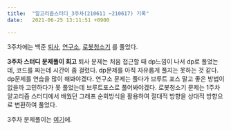```yaml
---
title:  "알고리즘스터디_3주차(210611 ~210617) 기록"
date:   2021-06-25 13:11:51 +0900

---
```


3주차에는 백준 [퇴사](https://www.acmicpc.net/problem/14501), [연구소](https://www.acmicpc.net/problem/14502), [로봇청소기](https://www.acmicpc.net/problem/14503) 를 풀었다.

**3주차 스터디 문제풀이 회고**
퇴사 문제는 처음 접근할 때 dp느낌이 나서 dp로 풀었는데, 코드를 짜는데 시간이 좀 걸렸다. dp문제를 아직 자유롭게 풀지는 못하는 것 같다. dp문제를 연습을 많이 해봐야겠다.
연구소 문제는 풀다가 브루트 포스 말고 좋은 방법이 없을까 고민하다가 못 풀었는데 브루트포스로 풀어봐야겠다.
로봇청소기 문제는 1주차 알고리즘 스터디에서 배웠던 그래프 순회방식을 활용하여 절대적 방향을 상대적 방향으로 변환하여 풀었다.

3주차 문제풀이는 [여기](https://www.notion.so/210611-210617-3-0f5d0849e64b4af581ed601fe52ed819)에.